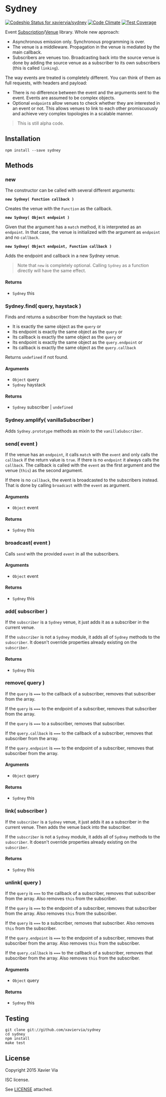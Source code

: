 Sydney
======

[ ![Codeship Status for xaviervia/sydney](https://codeship.com/projects/317ce050-9903-0132-893b-365d53813970/status?branch=master)](https://codeship.com/projects/63545) [![Code Climate](https://codeclimate.com/github/xaviervia/sydney/badges/gpa.svg)](https://codeclimate.com/github/xaviervia/sydney) [![Test Coverage](https://codeclimate.com/github/xaviervia/sydney/badges/coverage.svg)](https://codeclimate.com/github/xaviervia/sydney/coverage)

Event [Subscription]()/[Venue]() library. Whole new approach:

- Asynchronous emission only. Synchronous programming is over.
- The venue is a middleware. Propagation in the venue is mediated by
  the main callback.
- Subscribers are venues too. Broadcasting back into the source venue is
  done by adding the source venue as a subscriber to its own subscribers
  (this is called `linking`).

The way events are treated is completely different. You can think of them
as full requests, with headers and payload:

- There is no difference between the event and the arguments sent to the
  event. Events are assumed to be complex objects.
- Optional `endpoint`s allow venues to check whether they are interested
  in an event or not. This allows venues to link to each other promiscuously
  and achieve very complex topologies in a scalable manner.

> This is still alpha code.

Installation
------------

```shell
npm install --save sydney
```

Methods
-------

### new

The constructor can be called with several different arguments:

**`new Sydney( Function callback )`**

Creates the venue with the `Function` as the callback.

**`new Sydney( Object endpoint )`**

Given that the argument has a `match` method, it is interpreted as an
`endpoint`. In that case, the venue is initialized with the argument as
`endpoint` and no `callback`.

**`new Sydney( Object endpoint, Function callback )`**

Adds the endpoint and callback in a new Sydney venue.

> Note that `new` is completely optional. Calling `Sydney` as a function
> directly will have the same effect.

#### Returns

- `Sydney` this

### Sydney.find( query, haystack )

Finds and returns a subscriber from the haystack so that:

- It is exactly the same object as the `query` or
- Its endpoint is exactly the same object as the `query` or
- Its callback is exactly the same object as the `query` or
- Its endpoint is exactly the same object as the `query.endpoint` or
- Its callback is exactly the same object as the `query.callback`

Returns `undefined` if not found.

#### Arguments

- `Object` query
- `Sydney` haystack

#### Returns

- `Sydney` subscriber | `undefined`

### Sydney.amplify( vanillaSubscriber )

Adds `Sydney.prototype` methods as mixin to the `vanillaSubscriber`.

### send( event )

If the venue has an `endpoint`, it calls `match` with the `event` and
only calls the `callback` if the return value is `true`. If there is no
`endpoint` it always calls the `callback`. The callback is called with
the `event` as the first argument and the venue (`this`) as the second
argument.

If there is no `callback`, the event is broadcasted to the subscribers
instead. That is done by calling `broadcast` with the `event` as
argument.

#### Arguments

- `Object` event

#### Returns

- `Sydney` this

### broadcast( event )

Calls `send` with the provided `event` in all the subscribers.

#### Arguments

- `Object` event

#### Returns

- `Sydney` this

### add( subscriber )

If the `subscriber` is a `Sydney` venue, it just adds it as a
subscriber in the current venue.

If the `subscriber` is not a `Sydney` module, it adds all of `Sydney`
methods to the `subscriber`. It doesn't override properties already
existing on the `subscriber`.

#### Returns

- `Sydney` this

### remove( query )

If the `query` is `===` to the callback of a subscriber, removes that
subscriber from the array.

If the `query` is `===` to the endpoint of a subscriber, removes that
subscriber from the array.

If the `query` is `===` to a subscriber, removes that subscriber.

If the `query.callback` is `===` to the callback of a subscriber, removes
that subscriber from the array.

If the `query.endpoint` is `===` to the endpoint of a subscriber, removes
that subscriber from the array.

#### Arguments

- `Object` query

#### Returns

- `Sydney` this

### link( subscriber )

If the `subscriber` is a `Sydney` venue, it just adds it as a
subscriber in the current venue. Then adds the venue back into the
subscriber.

If the `subscriber` is not a `Sydney` module, it adds all of `Sydney`
methods to the `subscriber`. It doesn't override properties already
existing on the `subscriber`.

#### Returns

- `Sydney` this

### unlink( query )

If the `query` is `===` to the callback of a subscriber, removes that
subscriber from the array. Also removes `this` from the subscriber.

If the `query` is `===` to the endpoint of a subscriber, removes that
subscriber from the array. Also removes `this` from the subscriber.

If the `query` is `===` to a subscriber, removes that subscriber. Also
removes `this` from the subscriber.

If the `query.endpoint` is `===` to the endpoint of a subscriber, removes
that subscriber from the array. Also removes `this` from the subscriber.

If the `query.callback` is `===` to the callback of a subscriber, removes
that subscriber from the array. Also removes `this` from the subscriber.

#### Arguments

- `Object` query

#### Returns

- `Sydney` this


Testing
-------

```
git clone git://github.com/xaviervia/sydney
cd sydney
npm install
make test
```

License
-------

Copyright 2015 Xavier Via

ISC license.

See [LICENSE](LICENSE) attached.
